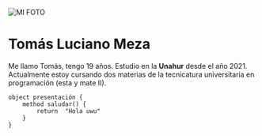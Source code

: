 ![MI FOTO](./assets/MiFoto.jpg)


# Tomás Luciano Meza

Me llamo Tomás, tengo 19 años. Estudio en la **Unahur** desde el año 2021. Actualmente estoy cursando dos materias de la tecnicatura universitaria en programación (esta y mate II).
```
object presentación { 
    method saludar() { 
        return  "Hola uwu" 
    }
}
```
